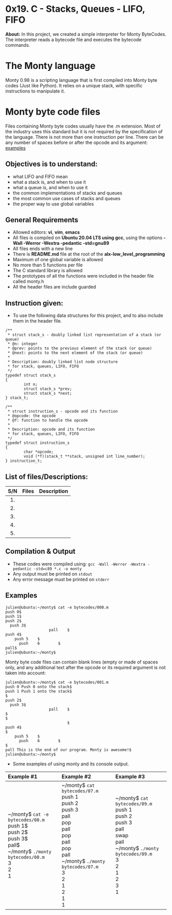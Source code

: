 # 0x19. C - Stacks, Queues - LIFO, FIFO

**About:** In this project, we created a simple interpreter for Monty ByteCodes. The interpreter reads a bytecode file and executes the bytecode commands.
# The Monty language
Monty 0.98 is a scripting language that is first compiled into Monty byte codes (Just like Python). It relies on a unique stack, with specific instructions to manipulate it. 

# Monty byte code files
Files containing Monty byte codes usually have the .m extension. Most of the industry uses this standard but it is not required by the specification of the language. There is not more than one instruction per line. There can be any number of spaces before or after the opcode and its argument: [examples](#Examples)

## Objectives is to understand:
* what LIFO and FIFO mean
* what a stack is, and when to use it
* what a queue is, and when to use it
* the common implementations of stacks and queues
* the most common use cases of stacks and queues
* the proper way to use global variables


## General Requirements
* Allowed editors: **vi**, **vim**, **emacs**
* All files is compiled on **Ubuntu 20.04 LTS using gcc**, using the options **-Wall -Werror -Wextra -pedantic -std=gnu89**
* All files ends with a new line
* There is **README.md** file at the root of the **alx-low_level_programming**
* Maximum of one global variable is allowed
* No more than 5 functions per file
* The C standard library is allowed
* The prototypes of all the functions were included in the header file called monty.h
* All the header files are include guarded

## Instruction given:
* To use the following data structures for this project, and to also include them in the header file.
```
/**
 * struct stack_s - doubly linked list representation of a stack (or queue)
 * @n: integer
 * @prev: points to the previous element of the stack (or queue)
 * @next: points to the next element of the stack (or queue)
 *
 * Description: doubly linked list node structure
 * for stack, queues, LIFO, FIFO
 */
typedef struct stack_s
{
        int n;
        struct stack_s *prev;
        struct stack_s *next;
} stack_t;
```
```
/**
 * struct instruction_s - opcode and its function
 * @opcode: the opcode
 * @f: function to handle the opcode
 *
 * Description: opcode and its function
 * for stack, queues, LIFO, FIFO
 */
typedef struct instruction_s
{
        char *opcode;
        void (*f)(stack_t **stack, unsigned int line_number);
} instruction_t;
```

## List of files/Descriptions:
| S/N   |   Files      		|      Description     |
|:-----:|--------------------:|--------------------|
|  1.   |                      |              |
|  2.   |		|			|
|  3.   |		|		|
|  4.   |		|			|
|  5.   |		|		|

## Compilation & Output
* These codes were compiled using: ```gcc -Wall -Werror -Wextra -pedantic -std=c89 *.c -o monty```
* Any output must be printed on ```stdout```
* Any error message must be printed on ```stderr```

## Examples
```
julien@ubuntu:~/monty$ cat -e bytecodes/000.m
push 0$
push 1$
push 2$
  push 3$
                   pall    $
push 4$
    push 5    $
      push    6        $
pall$
julien@ubuntu:~/monty$
```
Monty byte code files can contain blank lines (empty or made of spaces only, and any additional text after the opcode or its required argument is not taken into account:
```
julien@ubuntu:~/monty$ cat -e bytecodes/001.m
push 0 Push 0 onto the stack$
push 1 Push 1 onto the stack$
$
push 2$
  push 3$
                   pall    $
$
$
                           $
push 4$
$
    push 5    $
      push    6        $
$
pall This is the end of our program. Monty is awesome!$
julien@ubuntu:~/monty$
```
* Some examples of using monty and its console output.

|                        Example #1                      |                    Example #2                   |                      Example #3                           |
|:-------------------------------------------------------|:------------------------------------------------|:----------------------------------------------------------|
| ~/monty$ `cat -e bytecodes/00.m` <br> push 1$ <br> push 2$ <br> push 3$ <br> pall$ <br> ~/monty$ `./monty bytecodes/00.m` <br> 3 <br> 2 <br> 1  | ~/monty$ `cat bytecodes/07.m`  <br> push 1 <br> push 2 <br> push 3 <br> pall <br> pop <br> pall <br> pop <br> pall <br> pop <br> pall <br>  ~/monty$ `./monty bytecodes/07.m`  <br> 3 <br> 2 <br> 1 <br> 2 <br> 1 <br> 1 | ~/monty$ `cat bytecodes/09.m` <br> push 1 <br> push 2 <br> push 3 <br> pall <br> swap <br> pall <br> ~/monty$ `./monty bytecodes/09.m` <br> 3 <br> 2 <br> 1 <br> 2 <br> 3 <br> 1 |
